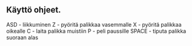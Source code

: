 ## Käyttö ohjeet.

ASD - liikkuminen
Z - pyöritä palikkaa vasemmalle
X - pyöritä palikkaa oikealle
C - laita palikka muistiin
P - peli paussille
SPACE - tiputa palikka suoraan alas
